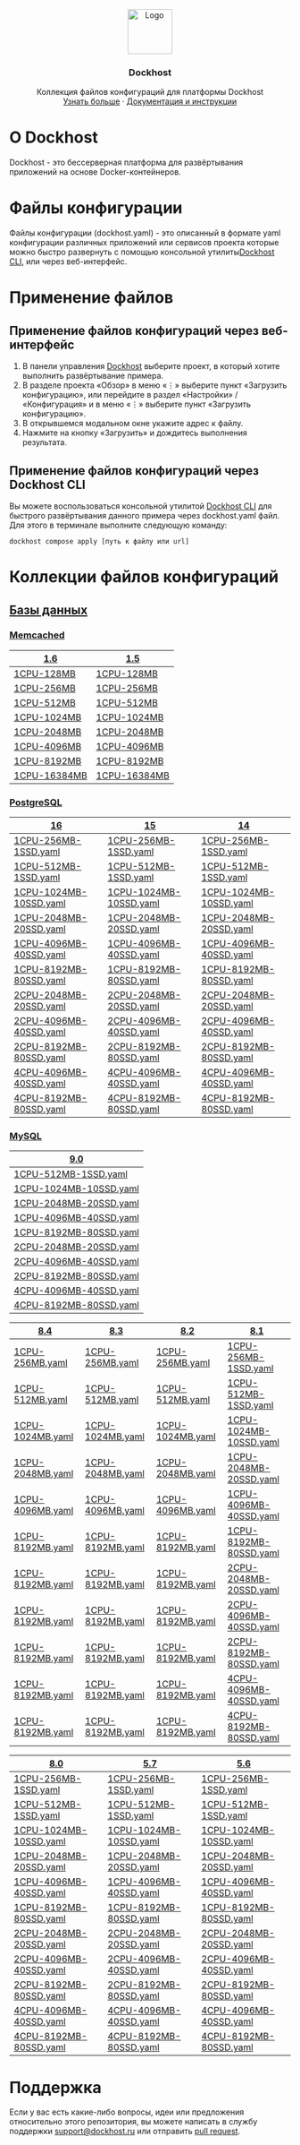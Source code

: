 <div align="center">
  <a href="https://dockhost.ru">
    <img src="https://upload.dockhost.ru/images/logo/favicon-cube.svg" alt="Logo" width="80" height="80">
  </a>
  <h3 align="center">Dockhost</h3>
  <p align="center">
    Коллекция файлов конфигураций для платформы Dockhost
    <br />
    <a href="https://dockhost.ru">Узнать больше</a>
    ·
    <a href="https://docs.dockhost.ru">Документация и инструкции</a>
  </p>
</div>

# О Dockhost

Dockhost - это бессерверная платформа для развёртывания приложений на основе Docker-контейнеров.

# Файлы конфигурации

Файлы конфигурации (dockhost.yaml) - это описанный в формате yaml конфигурации различных приложений или сервисов проекта
которые можно быстро развернуть с помощью консольной утилиты[Dockhost CLI](https://docs.dockhost.ru/cli), или через
веб-интерфейс.

# Применение файлов

## Применение файлов конфигураций через веб-интерфейс

1. В панели управления [Dockhost](https://my.dockhost.ru) выберите проект, в который хотите выполнить развёртывание
   примера.
2. В разделе проекта «Обзор» в меню «⋮» выберите пункт «Загрузить конфигурацию», или перейдите в раздел «Настройки» /
   «Конфигурация» и в меню «⋮» выберите пункт «Загрузить конфигурацию».
3. В открывшемся модальном окне укажите адрес к файлу.
4. Нажмите на кнопку «Загрузить» и дождитесь выполнения результата.

## Применение файлов конфигураций через Dockhost CLI

Вы можете воспользоваться консольной утилитой [Dockhost CLI](https://docs.dockhost.ru/cli) для
быстрого развёртывания данного примера через dockhost.yaml файл. Для этого в терминале выполните следующую команду:

```shell
dockhost compose apply [путь к файлу или url]
```

# Коллекции файлов конфигураций

## [Базы данных](db)

### [Memcached](db/memcached)

| [1.6](db/memcached/1.6)                            | [1.5](db/memcached/1.5)                            |
|----------------------------------------------------|----------------------------------------------------|
| [1CPU-128MB](db/memcached/1.6/1CPU-128MB.yaml)     | [1CPU-128MB](db/memcached/1.5/1CPU-128MB.yaml)     |
| [1CPU-256MB](db/memcached/1.6/1CPU-256MB.yaml)     | [1CPU-256MB](db/memcached/1.5/1CPU-256MB.yaml)     |
| [1CPU-512MB](db/memcached/1.6/1CPU-512MB.yaml)     | [1CPU-512MB](db/memcached/1.5/1CPU-512MB.yaml)     |
| [1CPU-1024MB](db/memcached/1.6/1CPU-1024MB.yaml)   | [1CPU-1024MB](db/memcached/1.5/1CPU-1024MB.yaml)   |
| [1CPU-2048MB](db/memcached/1.6/1CPU-2048MB.yaml)   | [1CPU-2048MB](db/memcached/1.5/1CPU-2048MB.yaml)   |
| [1CPU-4096MB](db/memcached/1.6/1CPU-4096MB.yaml)   | [1CPU-4096MB](db/memcached/1.5/1CPU-4096MB.yaml)   |
| [1CPU-8192MB](db/memcached/1.6/1CPU-8192MB.yaml)   | [1CPU-8192MB](db/memcached/1.5/1CPU-8192MB.yaml)   |
| [1CPU-16384MB](db/memcached/1.6/1CPU-16384MB.yaml) | [1CPU-16384MB](db/memcached/1.5/1CPU-16384MB.yaml) |

### [PostgreSQL](db/postgres)

| [16](db/postgres/16)                                            | [15](db/postgres/15)                                            | [14](db/postgres/14)                                            |
|-----------------------------------------------------------------|-----------------------------------------------------------------|-----------------------------------------------------------------|
| [1CPU-256MB-1SSD.yaml](db/postgres/16/1CPU-256MB-1SSD.yaml)     | [1CPU-256MB-1SSD.yaml](db/postgres/15/1CPU-256MB-1SSD.yaml)     | [1CPU-256MB-1SSD.yaml](db/postgres/14/1CPU-256MB-1SSD.yaml)     |
| [1CPU-512MB-1SSD.yaml](db/postgres/16/1CPU-512MB-1SSD.yaml)     | [1CPU-512MB-1SSD.yaml](db/postgres/15/1CPU-512MB-1SSD.yaml)     | [1CPU-512MB-1SSD.yaml](db/postgres/14/1CPU-512MB-1SSD.yaml)     |
| [1CPU-1024MB-10SSD.yaml](db/postgres/16/1CPU-1024MB-10SSD.yaml) | [1CPU-1024MB-10SSD.yaml](db/postgres/15/1CPU-1024MB-10SSD.yaml) | [1CPU-1024MB-10SSD.yaml](db/postgres/14/1CPU-1024MB-10SSD.yaml) |
| [1CPU-2048MB-20SSD.yaml](db/postgres/16/1CPU-2048MB-20SSD.yaml) | [1CPU-2048MB-20SSD.yaml](db/postgres/15/1CPU-2048MB-20SSD.yaml) | [1CPU-2048MB-20SSD.yaml](db/postgres/14/1CPU-2048MB-20SSD.yaml) |
| [1CPU-4096MB-40SSD.yaml](db/postgres/16/1CPU-4096MB-40SSD.yaml) | [1CPU-4096MB-40SSD.yaml](db/postgres/15/1CPU-4096MB-40SSD.yaml) | [1CPU-4096MB-40SSD.yaml](db/postgres/14/1CPU-4096MB-40SSD.yaml) |
| [1CPU-8192MB-80SSD.yaml](db/postgres/16/1CPU-8192MB-80SSD.yaml) | [1CPU-8192MB-80SSD.yaml](db/postgres/15/1CPU-8192MB-80SSD.yaml) | [1CPU-8192MB-80SSD.yaml](db/postgres/14/1CPU-8192MB-80SSD.yaml) |
| [2CPU-2048MB-20SSD.yaml](db/postgres/16/2CPU-2048MB-20SSD.yaml) | [2CPU-2048MB-20SSD.yaml](db/postgres/15/2CPU-2048MB-20SSD.yaml) | [2CPU-2048MB-20SSD.yaml](db/postgres/14/2CPU-2048MB-20SSD.yaml) |
| [2CPU-4096MB-40SSD.yaml](db/postgres/16/2CPU-4096MB-40SSD.yaml) | [2CPU-4096MB-40SSD.yaml](db/postgres/15/2CPU-4096MB-40SSD.yaml) | [2CPU-4096MB-40SSD.yaml](db/postgres/14/2CPU-4096MB-40SSD.yaml) |
| [2CPU-8192MB-80SSD.yaml](db/postgres/16/2CPU-8192MB-80SSD.yaml) | [2CPU-8192MB-80SSD.yaml](db/postgres/15/2CPU-8192MB-80SSD.yaml) | [2CPU-8192MB-80SSD.yaml](db/postgres/14/2CPU-8192MB-80SSD.yaml) |
| [4CPU-4096MB-40SSD.yaml](db/postgres/16/4CPU-4096MB-40SSD.yaml) | [4CPU-4096MB-40SSD.yaml](db/postgres/15/4CPU-4096MB-40SSD.yaml) | [4CPU-4096MB-40SSD.yaml](db/postgres/14/4CPU-4096MB-40SSD.yaml) |
| [4CPU-8192MB-80SSD.yaml](db/postgres/16/4CPU-8192MB-80SSD.yaml) | [4CPU-8192MB-80SSD.yaml](db/postgres/15/4CPU-8192MB-80SSD.yaml) | [4CPU-8192MB-80SSD.yaml](db/postgres/14/4CPU-8192MB-80SSD.yaml) |

### [MySQL](db/mysql)

| [9.0](db/mysql/9.0)                                           |
|---------------------------------------------------------------|
| [1CPU-512MB-1SSD.yaml](db/mysql/9.0/1CPU-512MB-1SSD.yaml)     |
| [1CPU-1024MB-10SSD.yaml](db/mysql/9.0/1CPU-1024MB-10SSD.yaml) |
| [1CPU-2048MB-20SSD.yaml](db/mysql/9.0/1CPU-2048MB-20SSD.yaml) |
| [1CPU-4096MB-40SSD.yaml](db/mysql/9.0/1CPU-4096MB-40SSD.yaml) |
| [1CPU-8192MB-80SSD.yaml](db/mysql/9.0/1CPU-8192MB-80SSD.yaml) |
| [2CPU-2048MB-20SSD.yaml](db/mysql/9.0/2CPU-2048MB-20SSD.yaml) |
| [2CPU-4096MB-40SSD.yaml](db/mysql/9.0/2CPU-4096MB-40SSD.yaml) |
| [2CPU-8192MB-80SSD.yaml](db/mysql/9.0/2CPU-8192MB-80SSD.yaml) |
| [4CPU-4096MB-40SSD.yaml](db/mysql/9.0/4CPU-4096MB-40SSD.yaml) |
| [4CPU-8192MB-80SSD.yaml](db/mysql/9.0/4CPU-8192MB-80SSD.yaml) |

| [8.4](db/mysql/8.4)                               | [8.3](db/mysql/8.3)                               | [8.2](db/mysql/8.2)                               | [8.1](db/mysql/8.1)                                           |
|---------------------------------------------------|---------------------------------------------------|---------------------------------------------------|---------------------------------------------------------------|
| [1CPU-256MB.yaml](db/mysql/8.4/1CPU-256MB.yaml)   | [1CPU-256MB.yaml](db/mysql/8.3/1CPU-256MB.yaml)   | [1CPU-256MB.yaml](db/mysql/8.2/1CPU-256MB.yaml)   | [1CPU-256MB-1SSD.yaml](db/mysql/8.1/1CPU-256MB-1SSD.yaml)     |
| [1CPU-512MB.yaml](db/mysql/8.4/1CPU-512MB.yaml)   | [1CPU-512MB.yaml](db/mysql/8.3/1CPU-512MB.yaml)   | [1CPU-512MB.yaml](db/mysql/8.2/1CPU-512MB.yaml)   | [1CPU-512MB-1SSD.yaml](db/mysql/8.1/1CPU-512MB-1SSD.yaml)     |
| [1CPU-1024MB.yaml](db/mysql/8.4/1CPU-1024MB.yaml) | [1CPU-1024MB.yaml](db/mysql/8.3/1CPU-1024MB.yaml) | [1CPU-1024MB.yaml](db/mysql/8.2/1CPU-1024MB.yaml) | [1CPU-1024MB-10SSD.yaml](db/mysql/8.1/1CPU-1024MB-10SSD.yaml) |
| [1CPU-2048MB.yaml](db/mysql/8.4/1CPU-2048MB.yaml) | [1CPU-2048MB.yaml](db/mysql/8.3/1CPU-2048MB.yaml) | [1CPU-2048MB.yaml](db/mysql/8.2/1CPU-2048MB.yaml) | [1CPU-2048MB-20SSD.yaml](db/mysql/8.1/1CPU-2048MB-20SSD.yaml) |
| [1CPU-4096MB.yaml](db/mysql/8.4/1CPU-4096MB.yaml) | [1CPU-4096MB.yaml](db/mysql/8.3/1CPU-4096MB.yaml) | [1CPU-4096MB.yaml](db/mysql/8.2/1CPU-4096MB.yaml) | [1CPU-4096MB-40SSD.yaml](db/mysql/8.1/1CPU-4096MB-40SSD.yaml) |
| [1CPU-8192MB.yaml](db/mysql/8.4/1CPU-8192MB.yaml) | [1CPU-8192MB.yaml](db/mysql/8.3/1CPU-8192MB.yaml) | [1CPU-8192MB.yaml](db/mysql/8.2/1CPU-8192MB.yaml) | [1CPU-8192MB-80SSD.yaml](db/mysql/8.1/1CPU-8192MB-80SSD.yaml) |
| [1CPU-8192MB.yaml](db/mysql/8.4/1CPU-8192MB.yaml) | [1CPU-8192MB.yaml](db/mysql/8.3/1CPU-8192MB.yaml) | [1CPU-8192MB.yaml](db/mysql/8.2/1CPU-8192MB.yaml) | [2CPU-2048MB-20SSD.yaml](db/mysql/8.1/2CPU-2048MB-20SSD.yaml) |
| [1CPU-8192MB.yaml](db/mysql/8.4/1CPU-8192MB.yaml) | [1CPU-8192MB.yaml](db/mysql/8.3/1CPU-8192MB.yaml) | [1CPU-8192MB.yaml](db/mysql/8.2/1CPU-8192MB.yaml) | [2CPU-4096MB-40SSD.yaml](db/mysql/8.1/2CPU-4096MB-40SSD.yaml) |
| [1CPU-8192MB.yaml](db/mysql/8.4/1CPU-8192MB.yaml) | [1CPU-8192MB.yaml](db/mysql/8.3/1CPU-8192MB.yaml) | [1CPU-8192MB.yaml](db/mysql/8.2/1CPU-8192MB.yaml) | [2CPU-8192MB-80SSD.yaml](db/mysql/8.1/2CPU-8192MB-80SSD.yaml) |
| [1CPU-8192MB.yaml](db/mysql/8.4/1CPU-8192MB.yaml) | [1CPU-8192MB.yaml](db/mysql/8.3/1CPU-8192MB.yaml) | [1CPU-8192MB.yaml](db/mysql/8.2/1CPU-8192MB.yaml) | [4CPU-4096MB-40SSD.yaml](db/mysql/8.1/4CPU-4096MB-40SSD.yaml) |
| [1CPU-8192MB.yaml](db/mysql/8.4/1CPU-8192MB.yaml) | [1CPU-8192MB.yaml](db/mysql/8.3/1CPU-8192MB.yaml) | [1CPU-8192MB.yaml](db/mysql/8.2/1CPU-8192MB.yaml) | [4CPU-8192MB-80SSD.yaml](db/mysql/8.1/4CPU-8192MB-80SSD.yaml) |

| [8.0](db/mysql/8.0)                                           | [5.7](db/mysql/5.7)                                           | [5.6](db/mysql/5.6)                                           |
|---------------------------------------------------------------|---------------------------------------------------------------|---------------------------------------------------------------|
| [1CPU-256MB-1SSD.yaml](db/mysql/8.0/1CPU-256MB-1SSD.yaml)     | [1CPU-256MB-1SSD.yaml](db/mysql/5.7/1CPU-256MB-1SSD.yaml)     | [1CPU-256MB-1SSD.yaml](db/mysql/5.6/1CPU-256MB-1SSD.yaml)     |
| [1CPU-512MB-1SSD.yaml](db/mysql/8.0/1CPU-512MB-1SSD.yaml)     | [1CPU-512MB-1SSD.yaml](db/mysql/5.7/1CPU-512MB-1SSD.yaml)     | [1CPU-512MB-1SSD.yaml](db/mysql/5.6/1CPU-512MB-1SSD.yaml)     |
| [1CPU-1024MB-10SSD.yaml](db/mysql/8.0/1CPU-1024MB-10SSD.yaml) | [1CPU-1024MB-10SSD.yaml](db/mysql/5.7/1CPU-1024MB-10SSD.yaml) | [1CPU-1024MB-10SSD.yaml](db/mysql/5.6/1CPU-1024MB-10SSD.yaml) |
| [1CPU-2048MB-20SSD.yaml](db/mysql/8.0/1CPU-2048MB-20SSD.yaml) | [1CPU-2048MB-20SSD.yaml](db/mysql/5.7/1CPU-2048MB-20SSD.yaml) | [1CPU-2048MB-20SSD.yaml](db/mysql/5.6/1CPU-2048MB-20SSD.yaml) |
| [1CPU-4096MB-40SSD.yaml](db/mysql/8.0/1CPU-4096MB-40SSD.yaml) | [1CPU-4096MB-40SSD.yaml](db/mysql/5.7/1CPU-4096MB-40SSD.yaml) | [1CPU-4096MB-40SSD.yaml](db/mysql/5.6/1CPU-4096MB-40SSD.yaml) |
| [1CPU-8192MB-80SSD.yaml](db/mysql/8.0/1CPU-8192MB-80SSD.yaml) | [1CPU-8192MB-80SSD.yaml](db/mysql/5.7/1CPU-8192MB-80SSD.yaml) | [1CPU-8192MB-80SSD.yaml](db/mysql/5.6/1CPU-8192MB-80SSD.yaml) |
| [2CPU-2048MB-20SSD.yaml](db/mysql/8.0/2CPU-2048MB-20SSD.yaml) | [2CPU-2048MB-20SSD.yaml](db/mysql/5.7/2CPU-2048MB-20SSD.yaml) | [2CPU-2048MB-20SSD.yaml](db/mysql/5.6/2CPU-2048MB-20SSD.yaml) |
| [2CPU-4096MB-40SSD.yaml](db/mysql/8.0/2CPU-4096MB-40SSD.yaml) | [2CPU-4096MB-40SSD.yaml](db/mysql/5.7/2CPU-4096MB-40SSD.yaml) | [2CPU-4096MB-40SSD.yaml](db/mysql/5.6/2CPU-4096MB-40SSD.yaml) |
| [2CPU-8192MB-80SSD.yaml](db/mysql/8.0/2CPU-8192MB-80SSD.yaml) | [2CPU-8192MB-80SSD.yaml](db/mysql/5.7/2CPU-8192MB-80SSD.yaml) | [2CPU-8192MB-80SSD.yaml](db/mysql/5.6/2CPU-8192MB-80SSD.yaml) |
| [4CPU-4096MB-40SSD.yaml](db/mysql/8.0/4CPU-4096MB-40SSD.yaml) | [4CPU-4096MB-40SSD.yaml](db/mysql/5.7/4CPU-4096MB-40SSD.yaml) | [4CPU-4096MB-40SSD.yaml](db/mysql/5.6/4CPU-4096MB-40SSD.yaml) |
| [4CPU-8192MB-80SSD.yaml](db/mysql/8.0/4CPU-8192MB-80SSD.yaml) | [4CPU-8192MB-80SSD.yaml](db/mysql/5.7/4CPU-8192MB-80SSD.yaml) | [4CPU-8192MB-80SSD.yaml](db/mysql/5.6/4CPU-8192MB-80SSD.yaml) |

# Поддержка

Если у вас есть какие-либо вопросы, идеи или предложения относительно этого репозитория,
вы можете написать в службу поддержки [support@dockhost.ru](mailto:support@dockhost.ru) или
отправить [pull request](https://github.com/dockhost/recipes/pulls).